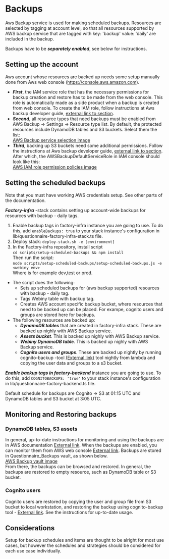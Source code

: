 # Backups

Aws Backup service is used for making scheduled backups. Resources are selected by tagging at account level, so that all
resources supported by AWS backup service that are tagged with key: 'backup' value: 'daily' are included in the backup.

Backups have to be ***separately enabled***, see below for instructions.

## Setting up the account

Aws account whose resources are backed up needs some setup manually done from Aws web console (https://console.aws.amazon.com).

- ***First***, the IAM service role that has the necessary permissions for backup creation and restore has to be made from the web console. This role is automatically made as a side product when a backup is created from web console. To create the IAM role, follow instructions at Aws backup developer guide, [external link to section](https://docs.aws.amazon.com/aws-backup/latest/devguide/iam-service-roles.html#creating-default-service-role). 
- ***Second***, all resource types that need backups must be enabled from AWS Backup -> Settings -> Resource type list. By default, the protected resources include DynamoDB tables and S3 buckets. Select them the list:  
[AWS Backup service selection image](../img/backup/service_selection.png)
- ***Third***, backing up S3 buckets need some additional permissions. Follow the instructions at Aws backup developer guide, [external link to section](https://docs.aws.amazon.com/aws-backup/latest/devguide/s3-backups.html#one-time-permissions-setup). After which, the AWSBackupDefaultServiceRole in IAM console should look like this:  
[AWS IAM role permission policies image](../img/backup/iam_permission_policies.png)

## Setting the scheduled backups

Note that you must have working AWS credentials setup. See other parts of the documentation.

***Factory-infra*** -stack contains setting up account-wide backups for resources with backup - daily tags.
1. Enable backup tags in factory-infra instance you are going to use. To do this, add ```enableBackups: true``` to your stack instance's configuration in lib/questionnaire-factory-infra-stack.ts file. 
1. Deploy stack: ```deploy-stack.sh -e [environment]```
1. In the Factory-infra repository, install script  
```cd scripts/setup-scheduled-backups && npm install```  
Then run the script:     
```node scripts/setup-scheduled-backups/setup-scheduled-backups.js -e <webiny env>```  
Where <webiny-env> is for example dev,test or prod.  
* The script does the following:
  - Sets up scheduled backups for (aws backup supported) resources with backup - daily tag. 
  - Tags Webiny table with backup tag.
  - Creates AWS account specific backup bucket, where resources that need to be backed up can be placed. For exampe, cognito users and groups are stored here for backups.
* The following resources are backed up:
  - ***DynamoDB tables*** that are created in factory-infra stack. These are backed up nighly with AWS Backup service.
  - ***Assets bucket***. This is backed up nighly with AWS Backup service.
  - ***Webiny DynamoDB table***. This is backed up nighly with AWS Backup service.
  - ***Cognito users and groups***. These are backed up nightly by running cognito-backup -tool [(External link)](https://github.com/mifi/cognito-backup) tool nightly from lambda and copying the user data and groups to a s3 bucket. 

***Enable backup tags in factory-backend*** instance you are going to use. To do this, add ```COGNITOBACKUPS: 'true'``` to your stack instance's configuration in lib/questionnaire-factory-backend.ts file.


Default schedule for backups are Cognito -> S3 at 01:15 UTC and DynamoDB tables and S3 bucket at 3:05 UTC.

## Monitoring and Restoring backups

### DynamoDB tables, S3 assets

In general, up-to-date instructions for monitoring and using the backups are in AWS documentation [External link](https://docs.aws.amazon.com/aws-backup/latest/devguide/whatisbackup.html). When the backups are enabled, you can monitor them from AWS web console [External link](https://eu-west-1.console.aws.amazon.com/backup/). Backups are stored in Questionnaire_Backups vault, as shown below.  
[AWS Backup vault image](../img/backup/vault.png)  
From there, the backups can be browsed and restored. In general, the backups are restored to empty resource, such as DynamoDB table or S3 bucket.

### Cognito users

Cognito users are restored by copying the user and group file from S3 bucket to local workstation, and restoring the backup using cognito-backup tool - [External link](https://github.com/mifi/cognito-backup). See the instructions for up-to-date usage.

## Considerations

Setup for backup schedules and items are thought to be alright for most use cases, but however the schedules and strategies should be considered for each use case individually.

